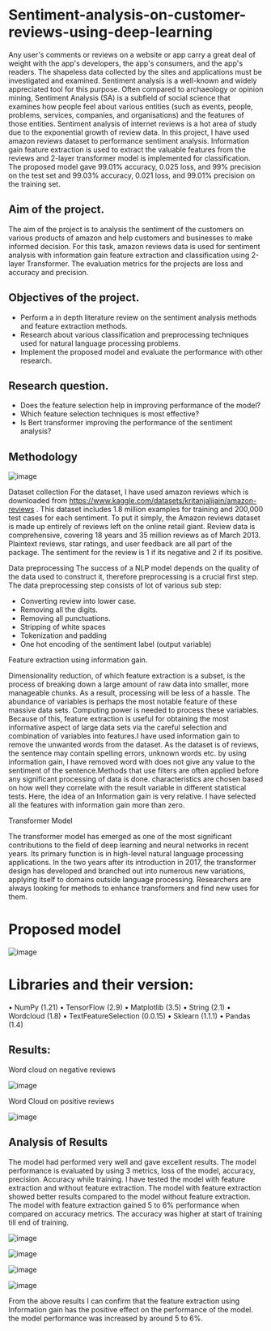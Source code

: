 # Sentiment-analysis-on-customer-reviews-using-deep-learning

Any user's comments or reviews on a website or app carry a great deal of weight with the app's developers, the app's consumers, and the app's readers. The shapeless data collected by the sites and applications must be investigated and examined. Sentiment analysis is a well-known and widely appreciated tool for this purpose. Often compared to archaeology or opinion mining, Sentiment Analysis (SA) is a subfield of social science that examines how people feel about various entities (such as events, people, problems, services, companies, and organisations) and the features of those entities. Sentiment analysis of internet reviews is a hot area of study due to the exponential growth of review data. In this project, I have used amazon reviews dataset to performance sentiment analysis. Information gain feature extraction is used to extract the valuable features from the reviews and 2-layer transformer model is implemented for classification. The proposed model gave 99.01% accuracy, 0.025 loss, and 99% precision on the test set and 99.03% accuracy, 0.021 loss, and 99.01% precision on the training set. 

## Aim of the project.

The aim of the project is to analysis the sentiment of the customers on various products of amazon and help customers and businesses to make informed decision. For this task, amazon reviews data is used for sentiment analysis with information gain feature extraction and classification using 2-layer Transformer. The evaluation metrics for the projects are loss and accuracy and precision.

## Objectives of the project.

* Perform a in depth literature review on the sentiment analysis methods and feature extraction methods.
* Research about various classification and preprocessing techniques used for natural language processing problems.
* Implement the proposed model and evaluate the performance with other research.

## Research question.
* Does the feature selection help in improving performance of the model?
* Which feature selection techniques is most effective?
* Is Bert transformer improving the performance of the sentiment analysis?

## Methodology

![image](https://user-images.githubusercontent.com/61981756/199016264-93b2b650-f94b-4f8c-9961-79e2c0fa832b.png)

Dataset collection 
For the dataset, I have used amazon reviews which is downloaded from https://www.kaggle.com/datasets/kritanjalijain/amazon-reviews . This dataset includes 1.8 million examples for training and 200,000 test cases for each sentiment. To put it simply, the Amazon reviews dataset is made up entirely of reviews left on the online retail giant. Review data is comprehensive, covering 18 years and 35 million reviews as of March 2013. Plaintext reviews, star ratings, and user feedback are all part of the package. The sentiment for the review is 1 if its negative and 2 if its positive.

Data preprocessing
The success of a NLP model depends on the quality of the data used to construct it, therefore preprocessing is a crucial first step. The data preprocessing step consists of lot of various sub step:
* Converting review into lower case.
* Removing all the digits.
* Removing all punctuations.
* Stripping of white spaces
* Tokenization and padding
* One hot encoding of the sentiment label (output variable)

Feature extraction using information gain.

Dimensionality reduction, of which feature extraction is a subset, is the process of breaking down a large amount of raw data into smaller, more manageable chunks. As a result, processing will be less of a hassle. The abundance of variables is perhaps the most notable feature of these massive data sets. Computing power is needed to process these variables. Because of this, feature extraction is useful for obtaining the most informative aspect of large data sets via the careful selection and combination of variables into features.I have used information gain to remove the unwanted words from the dataset. As the dataset is of reviews, the sentence may contain spelling errors, unknown words etc. by using information gain, I have removed word with does not give any value to the sentiment of the sentence.Methods that use filters are often applied before any significant processing of data is done. characteristics are chosen based on how well they correlate with the result variable in different statistical tests. Here, the idea of an Information gain is very relative. I have selected all the features with information gain more than zero.

Transformer Model

The transformer model has emerged as one of the most significant contributions to the field of deep learning and neural networks in recent years. Its primary function is in high-level natural language processing applications. In the two years after its introduction in 2017, the transformer design has developed and branched out into numerous new variations, applying itself to domains outside language processing. Researchers are always looking for methods to enhance transformers and find new uses for them.

# Proposed model

![image](https://user-images.githubusercontent.com/61981756/199016732-a4b0daa5-5cdf-4777-a000-538c4e9672c9.png)

# Libraries and their version:
•	NumPy (1.21)
•	TensorFlow (2.9)
•	Matplotlib (3.5)
•	String (2.1)
•	Wordcloud (1.8)
•	TextFeatureSelection (0.0.15)
•	Sklearn (1.1.1)
•	Pandas (1.4)

## Results:

Word cloud on negative reviews

![image](https://user-images.githubusercontent.com/61981756/199016965-d41c5d2a-ca90-4930-9c02-f206f4122f36.png)

Word Cloud on positive reviews

![image](https://user-images.githubusercontent.com/61981756/199016997-b0abb5d3-66ef-48b9-b6ee-88089229ec9a.png)

## Analysis of Results 

The model had performed very well and gave excellent results. The model performance is evaluated by using 3 metrics, loss of the model, accuracy, precision.
Accuracy while training.
I have tested the model with feature extraction and without feature extraction. The model with feature extraction showed better results compared to the model without feature extraction. The model with feature extraction gained 5 to 6% performance when compared on accuracy metrics. The accuracy was higher at start of training till end of training.

![image](https://user-images.githubusercontent.com/61981756/199017233-381be51e-40a2-42c2-8182-884d2ad7937c.png)

![image](https://user-images.githubusercontent.com/61981756/199017271-e4e7d259-a326-4244-a4d4-a40fb24df16f.png)

![image](https://user-images.githubusercontent.com/61981756/199017321-84d19049-0b10-49e1-b4a6-581851bf3f71.png)

![image](https://user-images.githubusercontent.com/61981756/199017387-7e817739-814c-42fb-8f9f-a104bf3a3e7f.png)

From the above results I can confirm that the feature extraction using Information gain has the positive effect on the performance of the model. the model performance was increased by around 5 to 6%.





